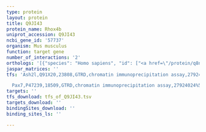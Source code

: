 ```yaml
---
type: protein
layout: protein
title: Q9JI43
protein_name: Rhox4b
uniprot_accession: Q9JI43
ncbi_gene_id: '57737'
organism: Mus musculus
function: target gene
number_of_interactions: '2'
orthologs: '[{"species": "Homo sapiens", "id": ["<a href=\"/protein/q8nhv9\">Q8NHV9</a>"]}, {"species": "Rattus norvegicus", "id": ["Q4TU78"]}]'
jaspar_matrices: ''
tfs: 'Ash2l,Q91X20,23808,GTRD,chromatin immunoprecipitation assay,27924024%5Buid%5D,No

  Pax7,P47239,18509,GTRD,chromatin immunoprecipitation assay,27924024%5Buid%5D,No'
targets: ''
tfs_download: tfs_of_Q9JI43.tsv
targets_download: ''
bindingSites_download: ''
binding_sites_ls: ''

---
```

